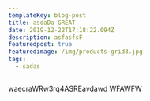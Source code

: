 ```yaml
---
templateKey: blog-post
title: asdaDa GREAT
date: 2019-12-22T17:18:22.094Z
description: asfasfsF
featuredpost: true
featuredimage: /img/products-grid3.jpg
tags:
  - sadas
---
```

waecraWRw3rq4ASREavdawd WFAWFW
